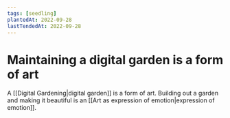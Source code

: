```yaml
---
tags: [seedling]
plantedAt: 2022-09-28
lastTendedAt: 2022-09-28
---
```


# Maintaining a digital garden is a form of art

A [[Digital Gardening|digital garden]] is a form of art. Building out a garden and making it beautiful is an [[Art as expression of emotion|expression of emotion]].
